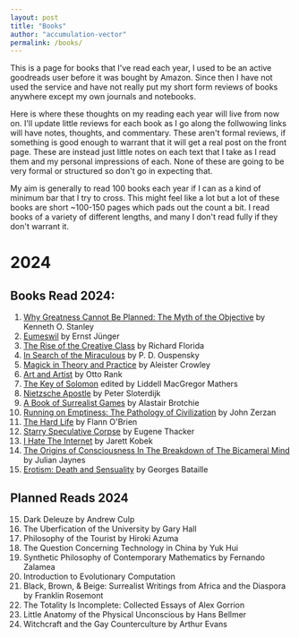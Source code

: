 ```yaml
---
layout: post
title: "Books"
author: "accumulation-vector"
permalink: /books/
---
```


This is a page for books that I've read each year, I used to be an active goodreads user before it was bought by Amazon. Since then I have not used the service and have not really put my short form reviews of books anywhere except my own journals and notebooks.

Here is where these thoughts on my reading each year will live from now on. I'll update little reviews for each book as I go along the follwowing links will have notes, thoughts, and commentary. These aren't formal reviews, if something is good enough to warrant that it will get a real post on the front page. These are instead just little notes on each text that I take as I read them and my personal impressions of each. None of these are going to be very formal or structured so don't go in expecting that. 

My aim is generally to read 100 books each year if I can as a kind of minimum bar that I try to cross. This might feel like a lot but a lot of these books are short ~100-150 pages which pads out the count a bit. I read books of a variety of different lengths, and many I don't read fully if they don't warrant it.

# 2024

## Books Read 2024: 

01. [Why Greatness Cannot Be Planned: The Myth of the Objective]() by Kenneth O. Stanley
02. [Eumeswil]() by Ernst Jünger
03. [The Rise of the Creative Class]() by Richard Florida
04. [In Search of the Miraculous]() by  P. D. Ouspensky 
05. [Magick in Theory and Practice]() by Aleister Crowley
06. [Art and Artist]() by Otto Rank
07. [The Key of Solomon]() edited by Liddell MacGregor Mathers
08. [Nietzsche Apostle]() by Peter Sloterdijk
09. [A Book of Surrealist Games]() by Alastair Brotchie
10. [Running on Emptiness: The Pathology of Civilization]() by John Zerzan
11. [The Hard Life]() by Flann O'Brien
12. [Starry Speculative Corpse]() by Eugene Thacker
13. [I Hate The Internet]() by Jarett Kobek
14. [The Origins of Consciousness In The Breakdown of The Bicameral Mind]() by Julian Jaynes
15. [Erotism: Death and Sensuality]() by Georges Bataille

## Planned Reads 2024
15. Dark Deleuze by Andrew Culp
16. The Uberfication of the University by Gary Hall
17. Philosophy of the Tourist by Hiroki Azuma
18. The Question Concerning Technology in China by Yuk Hui
19. Synthetic Philosophy of Contemporary Mathematics by Fernando Zalamea
20. Introduction to Evolutionary Computation
21. Black, Brown, & Beige: Surrealist Writings from Africa and the Diaspora by Franklin Rosemont
22. The Totality Is Incomplete: Collected Essays of Alex Gorrion
23. Little Anatomy of the Physical Unconscious by Hans Bellmer 
25. Witchcraft and the Gay Counterculture by Arthur Evans
